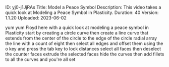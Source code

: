 ID: yj0-j1JjRAs
Title: Model a Peace Symbol
Description: This video takes a quick look at Modeling a Peace Symbol in Plasticity.
Duration: 40
Version: 1.1.20
Uploaded: 2023-06-02

yum yum
Floyd here with a quick look at modeling
a peace symbol in Plasticity start by
creating a circle curve then create a
line curve that extends from the center
of the circle to the edge of the circle
radial array the line with a count of
eight then select all edges and offset
them using the o key and press the tab
key to lock distances select all faces
then deselect the counter faces
extrude the selected faces hide the
curves then add fillets to all the
curves and you're all set
